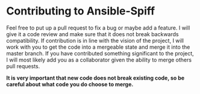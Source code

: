 # Contributing to Ansible-Spiff

Feel free to put up a pull request to fix a bug or maybe add a feature.
I will give it a code review and make sure that it does not break backwards compatibility.
If contribution is in line with the vision of the project, I will work with you to get the code into a mergeable state and merge it into the master branch.
If you have contributed something significant to the project, I will most likely add you as a collaborator given the ability to merge others pull requests. 

**It is very important that new code does not break existing code, so be careful about what code you do choose to merge.**